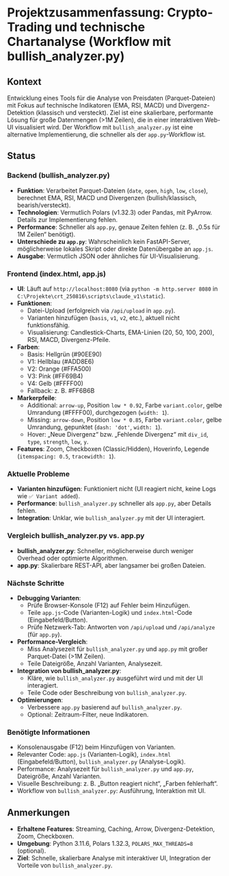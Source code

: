 # Projektzusammenfassung: Crypto-Trading und technische Chartanalyse (Workflow mit bullish_analyzer.py)

## Kontext
Entwicklung eines Tools für die Analyse von Preisdaten (Parquet-Dateien) mit Fokus auf technische Indikatoren (EMA, RSI, MACD) und Divergenz-Detektion (klassisch und versteckt). Ziel ist eine skalierbare, performante Lösung für große Datenmengen (>1M Zeilen), die in einer interaktiven Web-UI visualisiert wird. Der Workflow mit `bullish_analyzer.py` ist eine alternative Implementierung, die schneller als der `app.py`-Workflow ist.

## Status
### Backend (bullish_analyzer.py)
- **Funktion**: Verarbeitet Parquet-Dateien (`date`, `open`, `high`, `low`, `close`), berechnet EMA, RSI, MACD und Divergenzen (bullish/klassisch, bearish/versteckt).
- **Technologien**: Vermutlich Polars (v1.32.3) oder Pandas, mit PyArrow. Details zur Implementierung fehlen.
- **Performance**: Schneller als `app.py`, genaue Zeiten fehlen (z. B. „0.5s für 1M Zeilen“ benötigt).
- **Unterschiede zu `app.py`**: Wahrscheinlich kein FastAPI-Server, möglicherweise lokales Skript oder direkte Datenübergabe an `app.js`.
- **Ausgabe**: Vermutlich JSON oder ähnliches für UI-Visualisierung.

### Frontend (index.html, app.js)
- **UI**: Läuft auf `http://localhost:8080` (via `python -m http.server 8080` in `C:\Projekte\crt_250816\scripts\claude_v1\static`).
- **Funktionen**:
  - Datei-Upload (erfolgreich via `/api/upload` in `app.py`).
  - Varianten hinzufügen (`basis`, `v1`, `v2`, etc.), aktuell nicht funktionsfähig.
  - Visualisierung: Candlestick-Charts, EMA-Linien (20, 50, 100, 200), RSI, MACD, Divergenz-Pfeile.
- **Farben**:
  - Basis: Hellgrün (#90EE90)
  - V1: Hellblau (#ADD8E6)
  - V2: Orange (#FFA500)
  - V3: Pink (#FF69B4)
  - V4: Gelb (#FFFF00)
  - Fallback: z. B. #FF6B6B
- **Markerpfeile**:
  - Additional: `arrow-up`, Position `low * 0.92`, Farbe `variant.color`, gelbe Umrandung (#FFFF00), durchgezogen (`width: 1`).
  - Missing: `arrow-down`, Position `low * 0.85`, Farbe `variant.color`, gelbe Umrandung, gepunktet (`dash: 'dot'`, `width: 1`).
  - Hover: „Neue Divergenz“ bzw. „Fehlende Divergenz“ mit `div_id`, `type`, `strength`, `low`, `y`.
- **Features**: Zoom, Checkboxen (Classic/Hidden), Hoverinfo, Legende (`itemspacing: 0.5`, `tracewidth: 1`).

### Aktuelle Probleme
- **Varianten hinzufügen**: Funktioniert nicht (UI reagiert nicht, keine Logs wie `✅ Variant added`).
- **Performance**: `bullish_analyzer.py` schneller als `app.py`, aber Details fehlen.
- **Integration**: Unklar, wie `bullish_analyzer.py` mit der UI interagiert.

### Vergleich bullish_analyzer.py vs. app.py
- **bullish_analyzer.py**: Schneller, möglicherweise durch weniger Overhead oder optimierte Algorithmen.
- **app.py**: Skalierbare REST-API, aber langsamer bei großen Dateien.

### Nächste Schritte
- **Debugging Varianten**:
  - Prüfe Browser-Konsole (F12) auf Fehler beim Hinzufügen.
  - Teile `app.js`-Code (Varianten-Logik) und `index.html`-Code (Eingabefeld/Button).
  - Prüfe Netzwerk-Tab: Antworten von `/api/upload` und `/api/analyze` (für `app.py`).
- **Performance-Vergleich**:
  - Miss Analysezeit für `bullish_analyzer.py` und `app.py` mit großer Parquet-Datei (>1M Zeilen).
  - Teile Dateigröße, Anzahl Varianten, Analysezeit.
- **Integration von bullish_analyzer.py**:
  - Kläre, wie `bullish_analyzer.py` ausgeführt wird und mit der UI interagiert.
  - Teile Code oder Beschreibung von `bullish_analyzer.py`.
- **Optimierungen**:
  - Verbessere `app.py` basierend auf `bullish_analyzer.py`.
  - Optional: Zeitraum-Filter, neue Indikatoren.

### Benötigte Informationen
- Konsolenausgabe (F12) beim Hinzufügen von Varianten.
- Relevanter Code: `app.js` (Varianten-Logik), `index.html` (Eingabefeld/Button), `bullish_analyzer.py` (Analyse-Logik).
- Performance: Analysezeit für `bullish_analyzer.py` und `app.py`, Dateigröße, Anzahl Varianten.
- Visuelle Beschreibung: z. B. „Button reagiert nicht“, „Farben fehlerhaft“.
- Workflow von `bullish_analyzer.py`: Ausführung, Interaktion mit UI.

## Anmerkungen
- **Erhaltene Features**: Streaming, Caching, Arrow, Divergenz-Detektion, Zoom, Checkboxen.
- **Umgebung**: Python 3.11.6, Polars 1.32.3, `POLARS_MAX_THREADS=8` (optional).
- **Ziel**: Schnelle, skalierbare Analyse mit interaktiver UI, Integration der Vorteile von `bullish_analyzer.py`.
